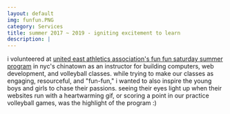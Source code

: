 ```yaml
---
layout: default
img: funfun.PNG
category: Services
title: summer 2017 ~ 2019 - igniting excitement to learn
description: |
---
```

  i volunteered at <a href="https://www.ueaa.org/fun-fun-saturday/" target="_blank" rel="noopener noreferrer">united east athletics association's fun fun saturday summer program</a> in nyc's chinatown as an instructor
  for building computers, web development, and volleyball classes. while trying to make our classes as engaging, resourceful, and "fun-fun," i wanted to also inspire the
  young boys and girls to chase their passions. seeing their eyes light up when their websites run with a heartwarming gif, or scoring a point in our practice volleyball
  games, was the highlight of the program :)
